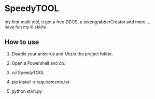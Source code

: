 # SpeedyTOOL
my first multi tool, it got a free DDOS, a tokengrabberCreator and more.... have fun my lil skidis

## How to use

1. Disable your antivirus and Unzip the project folder.
   
3. Open a Powershell and do:
  
4. cd SpeedyTOOL
   
5. pip install -r requirements.txt

6. python start.py


